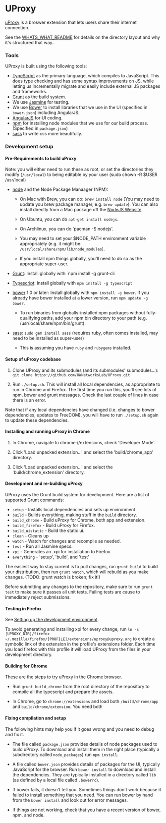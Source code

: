 UProxy
======

[uProxy](uproxy.org) is a broswer extension that lets users share their internet
connection.

See the
[WHATS_WHAT_README](https://github.com/UWNetworksLab/UProxy/blob/master/WHATS_WHAT_README.md)
for details on the directory layout and why it's structured that way..


### Tools

UProxy is built using the following tools:

 - [TypeScript](http://www.typescriptlang.org/) as the primary language, which
   compiles to JavaScript. This does type checking and has some syntax
   improvements on JS, while letting us incrementally migrate and easily include
   external JS packages and frameworks.
 - [Grunt](http://gruntjs.com/) as the build system.
 - We use [Jasmine](http://pivotal.github.io/jasmine/) for testing.
 - We use [Bower](http://bower.io) to install libraries that we use in the UI
   (specified in `bower.json`) including AngularJS.
 - [AngularJS](http://angularjs.org) for UI coding.
 - [npm](https://www.npmjs.org/) for installing node modules that we use for our
   build process.  (Specified in `package.json`)
 - [sass](http://sass-lang.com/) to write css more beautifully.


### Development setup

#### Pre-Requirements to build uProxy

Note: you will either need to run these as root, or set the directories they
modify (`/usr/local`) to being editable by your user (sudo chown -R $USER /usr/local)

- [node](http://nodejs.org/) and the Node Package Manaager (NPM):

    - On Mac with Brew, you can do: `brew install node` (You may need to update you brew package manager, e.g. `brew update`). You can also install directly from a Mac package off the [NodeJS Website](http://nodejs.org/).

    - On Ubuntu, you can do `apt-get install nodejs`.

    - On Archlinux, you can do 'pacman -S nodejs'.

    - You may need to set your $NODE_PATH environment variable appropriately
      (e.g. it might be: `/usr/local/share/npm/lib/node_modules`).

    - If you install npm things globally, you'll need to do so as the
      appropriate super-user.

- [Grunt](http://gruntjs.com/): Install globally with `npm install -g grunt-cli

- [Typescript](http://www.typescriptlang.org/): Install globally with  `npm install -g typescript`

- [bower](http://bower.io/) 1.0 or later: Install globally with `npm install -g bower`. If you already have bower installed at a lower version, run `npm update -g bower`.

    - To run binaries from globally-installed npm packages without
      fully-qualifying paths, add your npm bin directory to your path
      (e.g. /usr/local/share/npm/bin/grunt).

- [sass](http://sass-lang.com/):
  `sudo gem install sass` (requires ruby, often comes installed, may need to be installed as super-user)

    - This is assuming you have `ruby` and `rubygems` installed.


#### Setup of uProxy codebase

1. Clone UProxy and its submodules (and its submodules' submodules...):
`git clone https://github.com/UWNetworksLab/UProxy.git`

2. Run `./setup.sh`. This will install all local dependencies,
as appropriate to run in Chrome and Firefox. The first time you run this, you'll see lots of npm, bower and grunt messages. Check the last couple of lines in case there is an error.

Note that if any local dependencies have changed (i.e. changes to bower dependencies, updates to FreeDOM), you will have to run `./setup.sh` again to update these dependencies.

#### Installing and running uProxy in Chrome

1. In Chrome, navigate to chrome://extensions, check 'Developer Mode'.

2. Click 'Load unpacked extension...' and select the 'build/chrome_app' directory.

3. Click 'Load unpacked extension...' and select the 'build/chrome_extension' directory.


#### Development and re-building uProxy

UProxy uses the Grunt build system for development. Here are a list
of supported Grunt commands:

 *  `setup` - Installs local dependencies and sets up environment
 *  `build` - Builds everything, making stuff in the `build` directory.
   *  `build_chrome` - Build uProxy for Chrome, both app and extension.
   *  `build_firefox` - Build uProxy for Firefox.
   *  `build_uistatic` - Build the static ui.
 *  `clean` - Cleans up
 *  `watch` - Watch for changes and recompile as needed.
 *  `test` - Run all Jasmine specs.
 *  `xpi` - Generates an .xpi for installation to Firefox.
 *  `everything` - 'setup', 'build', and 'test'

The easiest way to stay current is to pull changes, run `grunt build` to build
your distribution, then run `grunt watch`, which will rebuild as you make changes. (TODO: grunt watch is broken; fix it!)

Before submitting any changes to the repository, make sure to run `grunt test`
to make sure it passes all unit tests. Failing tests are cause to immediately
reject submissions.


#### Testing in Firefox

See [Setting up the development environment](https://developer.mozilla.org/en-US/Add-ons/Setting_up_extension_development_environment).

To avoid generating and installing xpi for every change, run `ln -s [UPROXY_DIR]/firefox ~/.mozilla/firefox/[PROFILE]/extensions/uproxy@uproxy.org` to create a symbolic link of the extension in the profile's extensions folder. Each time you load firefox with this profile it will load UProxy from the files in your development directory.


#### Building for Chrome

These are the steps to try uProxy in the Chrome browser.

- Run `grunt build_chrome` from the root directory of the repository to compile
  all the typescript and prepare the assets.

- In Chrome, go to `chrome://extensions` and load both `/build/chrome/app` and
  `build/chrome/extension`. You need both 


#### Fixing compilation and setup

The following hints may help you if it goes wrong and you need to debug and fix it.

- The file called `package.json` provides details of node packages used to build uProxy. To download and install them in the right place (typically a subdirectory called `node_packages`) run `npm install`.

- A file called `bower.json` provides details of packages for the UI, typically JavaScript for the browser. Run `bower install` to download and install the dependencies. They are typically installed in a directory called `lib` (as defined by a local file called `.bowerrc`).

- If bower fails, it doesn't tell you. Sometimes things don't work because it failed to install something that you need. You can run bower by hand from the `bower install` and look out for error messages.

- If things are not working, check that you have a recent version of bower, npm, and node.
